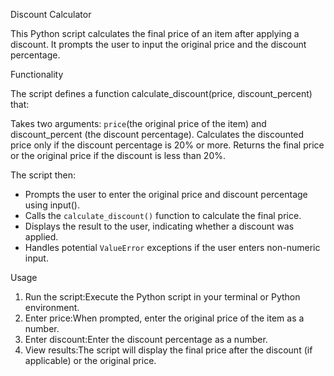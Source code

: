 Discount Calculator

This Python script calculates the final price of an item after applying a discount. It prompts the user to input the original price and the discount percentage.

Functionality

The script defines a function calculate_discount(price, discount_percent) that:

Takes two arguments: `price`(the original price of the item) and discount_percent (the discount percentage).
Calculates the discounted price only if the discount percentage is 20% or more.
Returns the final price or the original price if the discount is less than 20%.

The script then:

* Prompts the user to enter the original price and discount percentage using input().
* Calls the `calculate_discount()` function to calculate the final price.
* Displays the result to the user, indicating whether a discount was applied.
* Handles potential `ValueError` exceptions if the user enters non-numeric input.

Usage

1.  Run the script:Execute the Python script in your terminal or Python environment.
2.  Enter price:When prompted, enter the original price of the item as a number.
3.  Enter discount:Enter the discount percentage as a number.
4.  View results:The script will display the final price after the discount (if applicable) or the original price.

